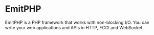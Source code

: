 # EmitPHP
EmitPHP is a PHP framework that works with non-blocking I/O. You can write your web applications and APIs in HTTP, FCGI and WebSocket.
